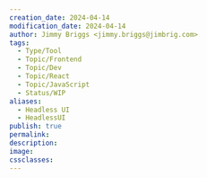 ```yaml
---
creation_date: 2024-04-14
modification_date: 2024-04-14
author: Jimmy Briggs <jimmy.briggs@jimbrig.com>
tags:
  - Type/Tool
  - Topic/Frontend
  - Topic/Dev
  - Topic/React
  - Topic/JavaScript
  - Status/WIP
aliases:
  - Headless UI
  - HeadlessUI
publish: true
permalink:
description:
image:
cssclasses:
---
```

